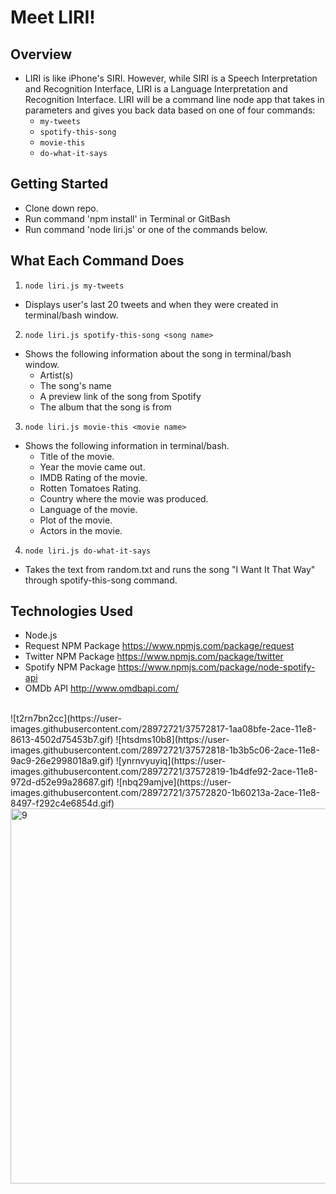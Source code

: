 # Meet LIRI!

## Overview
- LIRI is like iPhone's SIRI. However, while SIRI is a Speech Interpretation and Recognition Interface, LIRI is a Language Interpretation and Recognition Interface. LIRI will be a command line node app that takes in parameters and gives you back data based on one of four commands:
   * `my-tweets`
   * `spotify-this-song`
   * `movie-this`
   * `do-what-it-says`

## Getting Started
- Clone down repo.
- Run command 'npm install' in Terminal or GitBash
- Run command 'node liri.js' or one of the commands below.

## What Each Command Does
1. `node liri.js my-tweets`
  * Displays user's last 20 tweets and when they were created in terminal/bash window.
  
2. `node liri.js spotify-this-song <song name>`
  * Shows the following information about the song in terminal/bash window.
      * Artist(s)
      * The song's name
      * A preview link of the song from Spotify
      * The album that the song is from

3. `node liri.js movie-this <movie name>`
  * Shows the following information in terminal/bash.
      * Title of the movie.
      * Year the movie came out.
      * IMDB Rating of the movie.
      * Rotten Tomatoes Rating.
      * Country where the movie was produced.
      * Language of the movie.
      * Plot of the movie.
      * Actors in the movie.

4. `node liri.js do-what-it-says`
  * Takes the text from random.txt and runs the song "I Want It That Way" through spotify-this-song command.

## Technologies Used
- Node.js
- Request NPM Package https://www.npmjs.com/package/request
- Twitter NPM Package https://www.npmjs.com/package/twitter
- Spotify NPM Package https://www.npmjs.com/package/node-spotify-api
- OMDb API http://www.omdbapi.com/

<br/>
![t2rn7bn2cc](https://user-images.githubusercontent.com/28972721/37572817-1aa08bfe-2ace-11e8-8613-4502d75453b7.gif)
![htsdms10b8](https://user-images.githubusercontent.com/28972721/37572818-1b3b5c06-2ace-11e8-9ac9-26e2998018a9.gif)
![ynrnvyuyiq](https://user-images.githubusercontent.com/28972721/37572819-1b4dfe92-2ace-11e8-972d-d52e99a28687.gif)
![nbq29amjve](https://user-images.githubusercontent.com/28972721/37572820-1b60213a-2ace-11e8-8497-f292c4e6854d.gif)

<img width="600" alt="9" src="https://user-images.githubusercontent.com/28972721/37572734-b0239a10-2acc-11e8-930c-950631f13eca.gif">

